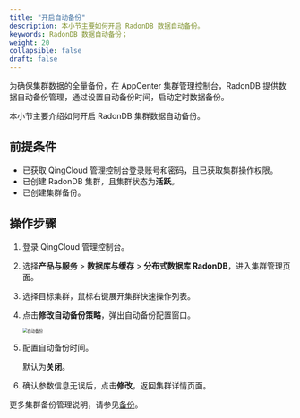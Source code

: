 ```yaml
---
title: "开启自动备份"
description: 本小节主要如何开启 RadonDB 数据自动备份。 
keywords: RadonDB 数据自动备份；
weight: 20
collapsible: false
draft: false
---
```




为确保集群数据的全量备份，在 AppCenter 集群管理控制台，RadonDB 提供数据自动备份管理，通过设置自动备份时间，启动定时数据备份。

本小节主要介绍如何开启 RadonDB 集群数据自动备份。

## 前提条件

- 已获取 QingCloud 管理控制台登录账号和密码，且已获取集群操作权限。
- 已创建 RadonDB 集群，且集群状态为**活跃**。
- 已创建集群备份。

## 操作步骤

1. 登录 QingCloud 管理控制台。
2. 选择**产品与服务** > **数据库与缓存** > **分布式数据库 RadonDB**，进入集群管理页面。
3. 选择目标集群，鼠标右键展开集群快速操作列表。
4. 点击**修改自动备份策略**，弹出自动备份配置窗口。

   <img src="../../../_images/backup_auto.png" alt="自动备份" style="zoom:50%;" />
   
5. 配置自动备份时间。

   默认为**关闭**。

6. 确认参数信息无误后，点击**修改**，返回集群详情页面。

更多集群备份管理说明，请参见[备份](../../../../../storage/backup/)。
